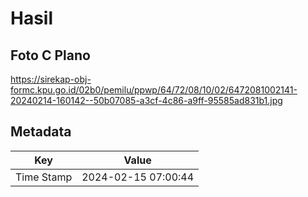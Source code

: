 # Hasil

## Foto C Plano

https://sirekap-obj-formc.kpu.go.id/02b0/pemilu/ppwp/64/72/08/10/02/6472081002141-20240214-160142--50b07085-a3cf-4c86-a9ff-95585ad831b1.jpg


## Metadata

| Key        | Value               |
| ---------- | ------------------- |
| Time Stamp | 2024-02-15 07:00:44 |



